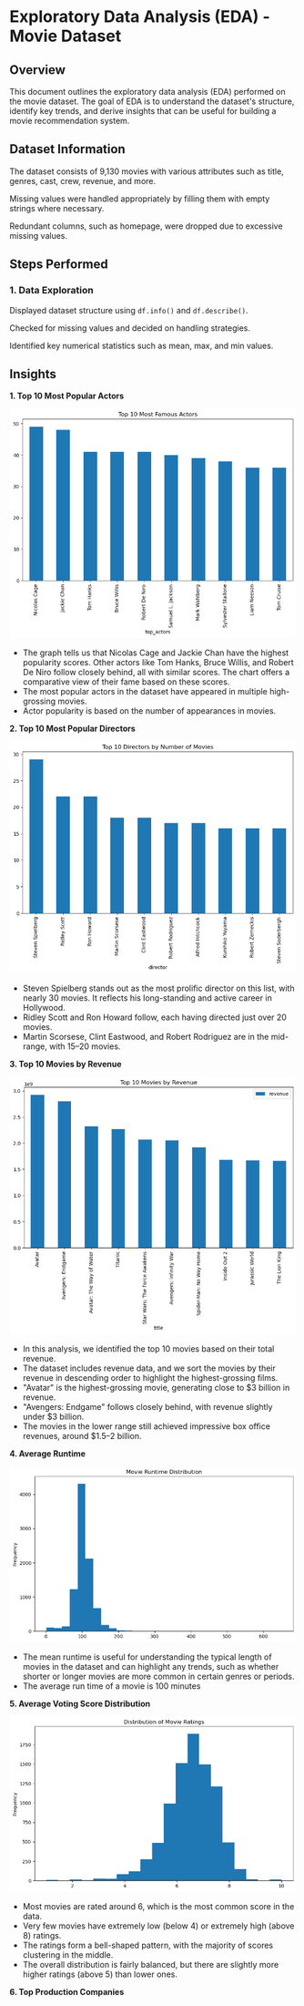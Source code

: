 # Exploratory Data Analysis (EDA) - Movie Dataset

## Overview

This document outlines the exploratory data analysis (EDA) performed on the movie dataset. The goal of EDA is to understand the dataset's structure, identify key trends, and derive insights that can be useful for building a movie recommendation system.

## Dataset Information

The dataset consists of 9,130 movies with various attributes such as title, genres, cast, crew, revenue, and more.

Missing values were handled appropriately by filling them with empty strings where necessary.

Redundant columns, such as homepage, were dropped due to excessive missing values.

## Steps Performed

### **1. Data Exploration**

Displayed dataset structure using `df.info()` and `df.describe()`.

Checked for missing values and decided on handling strategies.

Identified key numerical statistics such as mean, max, and min values.

## Insights

**1. Top 10 Most Popular Actors**

![movie-recommendation](../images/top_10_actors.png)

- The graph tells us that Nicolas Cage and Jackie Chan have the highest popularity scores. Other actors like Tom Hanks, Bruce Willis, and Robert De Niro follow closely behind, all with similar scores. The chart offers a comparative view of their fame based on these scores.
- The most popular actors in the dataset have appeared in multiple high-grossing movies.
- Actor popularity is based on the number of appearances in movies.


**2. Top 10 Most Popular Directors**

![movie-recommendation](../images/top_10_directors.png)

- Steven Spielberg stands out as the most prolific director on this list, with nearly 30 movies. It reflects his long-standing and active career in Hollywood.
- Ridley Scott and Ron Howard follow, each having directed just over 20 movies.
- Martin Scorsese, Clint Eastwood, and Robert Rodriguez are in the mid-range, with 15–20 movies.

**3. Top 10 Movies by Revenue**

![movie-recommendation](../images/top_10_movies_by_revenue.png)

- In this analysis, we identified the top 10 movies based on their total revenue.
- The dataset includes revenue data, and we sort the movies by their revenue in descending order to highlight the highest-grossing films.
- "Avatar" is the highest-grossing movie, generating close to $3 billion in revenue.
- "Avengers: Endgame" follows closely behind, with revenue slightly under $3 billion.
- The movies in the lower range still achieved impressive box office revenues, around $1.5–2 billion.


**4. Average Runtime**

![movie-recommendation](../images/movie_runtime_distribution.png)

- The mean runtime is useful for understanding the typical length of movies in the dataset and can highlight any trends, such as whether shorter or longer movies are more common in certain genres or periods.
- The average run time of a movie is 100 minutes

**5. Average Voting Score Distribution**

![movie-recommendation](../images/distribution_of_movie_ratings.png)

- Most movies are rated around 6, which is the most common score in the data.
- Very few movies have extremely low (below 4) or extremely high (above 8) ratings.
- The ratings form a bell-shaped pattern, with the majority of scores clustering in the middle.
- The overall distribution is fairly balanced, but there are slightly more higher ratings (above 5) than lower ones.

**6. Top Production Companies**





























